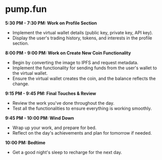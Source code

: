 # pump.fun

**5:30 PM - 7:30 PM: Work on Profile Section**
- Implement the virtual wallet details (public key, private key, API key).
- Display the user's trading history, tokens, and interests in the profile section.

**8:00 PM - 9:00 PM: Work on Create New Coin Functionality**
- Begin by converting the image to IPFS and request metadata.
- Implement the functionality for sending funds from the user's wallet to the virtual wallet.
- Ensure the virtual wallet creates the coin, and the balance reflects the change.

**9:15 PM - 9:45 PM: Final Touches & Review**
- Review the work you've done throughout the day.
- Test all the functionalities to ensure everything is working smoothly.

**9:45 PM - 10:00 PM: Wind Down**
- Wrap up your work, and prepare for bed.
- Reflect on the day's achievements and plan for tomorrow if needed.

**10:00 PM: Bedtime**
- Get a good night's sleep to recharge for the next day.
